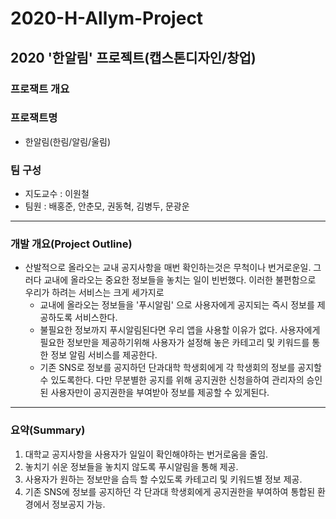 # 2020-H-Allym-Project
## 2020 '한알림' 프로젝트(캡스톤디자인/창업)
### 프로잭트 개요
### 프로잭트명
* 한알림(한림/알림/울림)
### 팀 구성
* 지도교수 : 이원철
* 팀원 : 배홍준, 안춘모, 권동혁, 김병두, 문광운
---------
### 개발 개요(Project Outline)
* 산발적으로 올라오는 교내 공지사항을 매번 확인하는것은 무척이나 번거로운일. 그러다 교내에 올라오는 중요한 정보들을 놓치는 일이 빈번했다. 이러한 불편함으로 우리가 하려는 서비스는 크게 세가지로
  * 교내에 올라오는 정보들을 '푸시알림' 으로 사용자에게 공지되는 즉시 정보를 제공하도록 서비스한다.
  * 불필요한 정보까지 푸시알림된다면 우리 앱을 사용할 이유가 없다. 사용자에게 필요한 정보만을 제공하기위해 사용자가 설정해 놓은 카테고리 및 키워드를 통한 정보 알림 서비스를 제공한다. 
  * 기존 SNS로 정보를 공지하던 단과대학 학생회에게 각 학생회의 정보를 공지할 수 있도록한다. 다만 무분별한 공지를 위해 공지권한 신청을하여 관리자의 승인된 사용자만이 공지권한을 부여받아 정보를 제공할 수 있게된다.
--------
### 요약(Summary)
  1. 대학교 공지사항을 사용자가 일일이 확인해야하는 번거로움을 줄임.
  2. 놓치기 쉬운 정보들을 놓치지 않도록 푸시알림을 통해 제공.
  3. 사용자가 원하는 정보만을 습득 할 수있도록 카테고리 및 키워드별 정보 제공.
  4. 기존 SNS에 정보를 공지하던 각 단과대 학생회에게 공지권한을 부여하여 통합된 환경에서 정보공지 가능.
